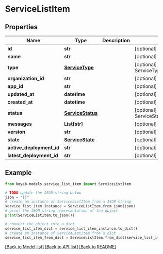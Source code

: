 # ServiceListItem


## Properties

Name | Type | Description | Notes
------------ | ------------- | ------------- | -------------
**id** | **str** |  | [optional] 
**name** | **str** |  | [optional] 
**type** | [**ServiceType**](ServiceType.md) |  | [optional] [default to ServiceType.INVALID_TYPE]
**organization_id** | **str** |  | [optional] 
**app_id** | **str** |  | [optional] 
**updated_at** | **datetime** |  | [optional] 
**created_at** | **datetime** |  | [optional] 
**status** | [**ServiceStatus**](ServiceStatus.md) |  | [optional] [default to ServiceStatus.STARTING]
**messages** | **List[str]** |  | [optional] 
**version** | **str** |  | [optional] 
**state** | [**ServiceState**](ServiceState.md) |  | [optional] 
**active_deployment_id** | **str** |  | [optional] 
**latest_deployment_id** | **str** |  | [optional] 

## Example

```python
from koyeb.models.service_list_item import ServiceListItem

# TODO update the JSON string below
json = "{}"
# create an instance of ServiceListItem from a JSON string
service_list_item_instance = ServiceListItem.from_json(json)
# print the JSON string representation of the object
print(ServiceListItem.to_json())

# convert the object into a dict
service_list_item_dict = service_list_item_instance.to_dict()
# create an instance of ServiceListItem from a dict
service_list_item_from_dict = ServiceListItem.from_dict(service_list_item_dict)
```
[[Back to Model list]](../README.md#documentation-for-models) [[Back to API list]](../README.md#documentation-for-api-endpoints) [[Back to README]](../README.md)


